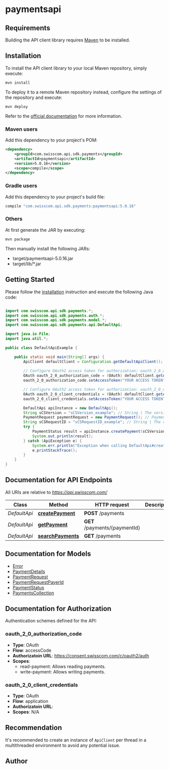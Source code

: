# paymentsapi

## Requirements

Building the API client library requires [Maven](https://maven.apache.org/) to be installed.

## Installation

To install the API client library to your local Maven repository, simply execute:

```shell
mvn install
```

To deploy it to a remote Maven repository instead, configure the settings of the repository and execute:

```shell
mvn deploy
```

Refer to the [official documentation](https://maven.apache.org/plugins/maven-deploy-plugin/usage.html) for more information.

### Maven users

Add this dependency to your project's POM:

```xml
<dependency>
    <groupId>com.swisscom.api.sdk.payments</groupId>
    <artifactId>paymentsapi</artifactId>
    <version>5.0.16</version>
    <scope>compile</scope>
</dependency>
```

### Gradle users

Add this dependency to your project's build file:

```groovy
compile "com.swisscom.api.sdk.payments:paymentsapi:5.0.16"
```

### Others

At first generate the JAR by executing:

    mvn package

Then manually install the following JARs:

* target/paymentsapi-5.0.16.jar
* target/lib/*.jar

## Getting Started

Please follow the [installation](#installation) instruction and execute the following Java code:

```java

import com.swisscom.api.sdk.payments.*;
import com.swisscom.api.sdk.payments.auth.*;
import com.swisscom.api.sdk.payments.model.*;
import com.swisscom.api.sdk.payments.api.DefaultApi;

import java.io.File;
import java.util.*;

public class DefaultApiExample {

    public static void main(String[] args) {
        ApiClient defaultClient = Configuration.getDefaultApiClient();
        
        // Configure OAuth2 access token for authorization: oauth_2_0_authorization_code
        OAuth oauth_2_0_authorization_code = (OAuth) defaultClient.getAuthentication("oauth_2_0_authorization_code");
        oauth_2_0_authorization_code.setAccessToken("YOUR ACCESS TOKEN");

        // Configure OAuth2 access token for authorization: oauth_2_0_client_credentials
        OAuth oauth_2_0_client_credentials = (OAuth) defaultClient.getAuthentication("oauth_2_0_client_credentials");
        oauth_2_0_client_credentials.setAccessToken("YOUR ACCESS TOKEN");

        DefaultApi apiInstance = new DefaultApi();
        String sCSVersion = "sCSVersion_example"; // String | The version of the API, value must be \"**<<SCS-Version>>**\".  This header indicates which version of the API should serve the request. If the value of the header is missing or it indicates a wrong version, the API returns an error message. 
        PaymentRequest paymentRequest = new PaymentRequest(); // PaymentRequest | 
        String sCSRequestID = "sCSRequestID_example"; // String | The request ID.  It is used by the API to trace the fulfillment of a request. The API user may provide its own request ID or can accept the request ID generated by the API. In both cases the request ID is returned in the header of the response.  This ID should be refered by the API users in their communication with Swisscom whenever requesting details about the execution of a request. 
        try {
            PaymentStatus result = apiInstance.createPayment(sCSVersion, paymentRequest, sCSRequestID);
            System.out.println(result);
        } catch (ApiException e) {
            System.err.println("Exception when calling DefaultApi#createPayment");
            e.printStackTrace();
        }
    }
}

```

## Documentation for API Endpoints

All URIs are relative to *https://api.swisscom.com/*

Class | Method | HTTP request | Description
------------ | ------------- | ------------- | -------------
*DefaultApi* | [**createPayment**](docs/DefaultApi.md#createPayment) | **POST** /payments | 
*DefaultApi* | [**getPayment**](docs/DefaultApi.md#getPayment) | **GET** /payments/{paymentId} | 
*DefaultApi* | [**searchPayments**](docs/DefaultApi.md#searchPayments) | **GET** /payments | 


## Documentation for Models

 - [Error](docs/Error.md)
 - [PaymentDetails](docs/PaymentDetails.md)
 - [PaymentRequest](docs/PaymentRequest.md)
 - [PaymentRequestPayerId](docs/PaymentRequestPayerId.md)
 - [PaymentStatus](docs/PaymentStatus.md)
 - [PaymentsCollection](docs/PaymentsCollection.md)


## Documentation for Authorization

Authentication schemes defined for the API:
### oauth_2_0_authorization_code

- **Type**: OAuth
- **Flow**: accessCode
- **Authorizatoin URL**: https://consent.swisscom.com/c/oauth2/auth
- **Scopes**: 
  - read-payment: Allows reading payments.
  - write-payment: Allows writing payments.

### oauth_2_0_client_credentials

- **Type**: OAuth
- **Flow**: application
- **Authorizatoin URL**: 
- **Scopes**: N/A


## Recommendation

It's recommended to create an instance of `ApiClient` per thread in a multithreaded environment to avoid any potential issue.

## Author



